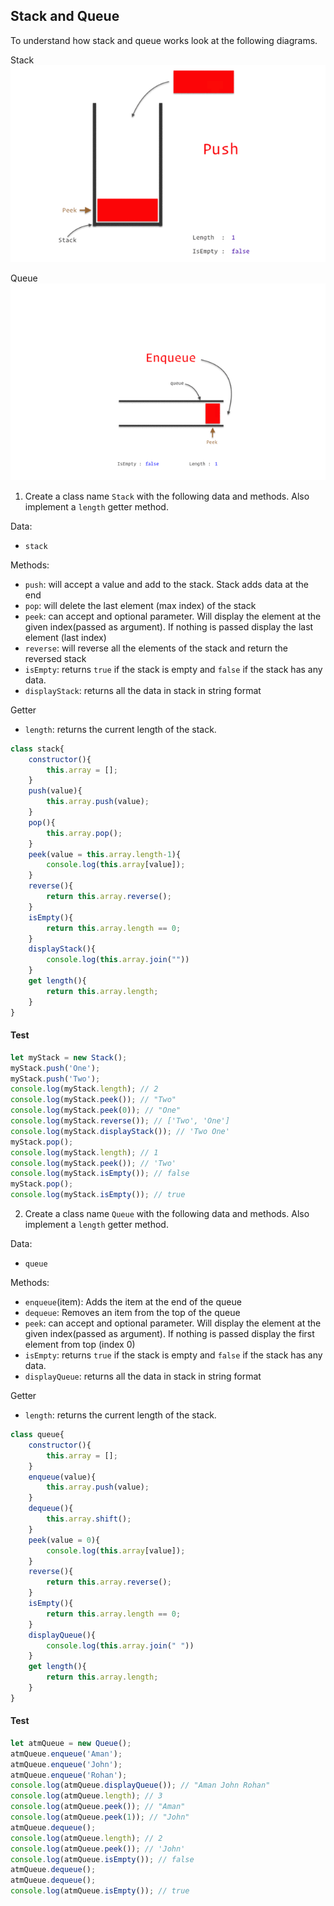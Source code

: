## Stack and Queue

To understand how stack and queue works look at the following diagrams.

Stack
![Stack](../assets/stack.gif)

Queue
![Queue](../assets/queue.gif)

1. Create a class name `Stack` with the following data and methods. Also implement a `length` getter method.

Data:

- `stack`

Methods:

- `push`: will accept a value and add to the stack. Stack adds data at the end
- `pop`: will delete the last element (max index) of the stack
- `peek`: can accept and optional parameter. Will display the element at the given index(passed as argument). If nothing is passed display the last element (last index)
- `reverse`: will reverse all the elements of the stack and return the reversed stack
- `isEmpty`: returns `true` if the stack is empty and `false` if the stack has any data.
- `displayStack`: returns all the data in stack in string format

Getter

- `length`: returns the current length of the stack.

```js
class stack{
    constructor(){
        this.array = [];
    }
    push(value){
        this.array.push(value);
    }
    pop(){
        this.array.pop();
    }
    peek(value = this.array.length-1){
        console.log(this.array[value]);
    }
    reverse(){
        return this.array.reverse();
    }
    isEmpty(){
        return this.array.length == 0;
    }
    displayStack(){
        console.log(this.array.join(""))
    }
    get length(){
        return this.array.length;
    }
}
```

#### Test

```js
let myStack = new Stack();
myStack.push('One');
myStack.push('Two');
console.log(myStack.length); // 2
console.log(myStack.peek()); // "Two"
console.log(myStack.peek(0)); // "One"
console.log(myStack.reverse()); // ['Two', 'One']
console.log(myStack.displayStack()); // 'Two One'
myStack.pop();
console.log(myStack.length); // 1
console.log(myStack.peek()); // 'Two'
console.log(myStack.isEmpty()); // false
myStack.pop();
console.log(myStack.isEmpty()); // true
```

2. Create a class name `Queue` with the following data and methods. Also implement a `length` getter method.

Data:

- `queue`

Methods:

- `enqueue`(item): Adds the item at the end of the queue
- `dequeue`: Removes an item from the top of the queue
- `peek`: can accept and optional parameter. Will display the element at the given index(passed as argument). If nothing is passed display the first element from top (index 0)
- `isEmpty`: returns `true` if the stack is empty and `false` if the stack has any data.
- `displayQueue`: returns all the data in stack in string format

Getter

- `length`: returns the current length of the stack.

```js
class queue{
    constructor(){
        this.array = [];
    }
    enqueue(value){
        this.array.push(value);
    }
    dequeue(){
        this.array.shift();
    }
    peek(value = 0){
        console.log(this.array[value]);
    }
    reverse(){
        return this.array.reverse();
    }
    isEmpty(){
        return this.array.length == 0;
    }
    displayQueue(){
        console.log(this.array.join(" "))
    }
    get length(){
        return this.array.length;
    }
}

```

#### Test

```js
let atmQueue = new Queue();
atmQueue.enqueue('Aman');
atmQueue.enqueue('John');
atmQueue.enqueue('Rohan');
console.log(atmQueue.displayQueue()); // "Aman John Rohan"
console.log(atmQueue.length); // 3
console.log(atmQueue.peek()); // "Aman"
console.log(atmQueue.peek(1)); // "John"
atmQueue.dequeue();
console.log(atmQueue.length); // 2
console.log(atmQueue.peek()); // 'John'
console.log(atmQueue.isEmpty()); // false
atmQueue.dequeue();
atmQueue.dequeue();
console.log(atmQueue.isEmpty()); // true
```

